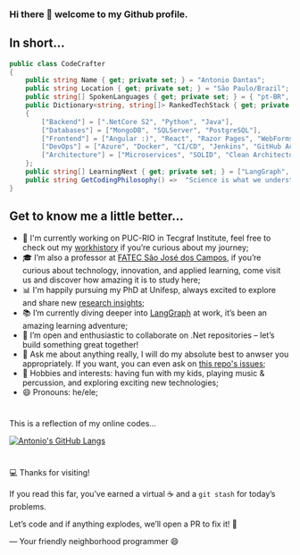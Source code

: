 ### Hi there 👋 welcome to my Github profile. 
## In short...

```csharp
public class CodeCrafter
{
    public string Name { get; private set; } = "Antonio Dantas";
    public string Location { get; private set; } = "São Paulo/Brazil";
    public string[] SpokenLanguages { get; private set; } = { "pt-BR", "en-US" };
    public Dictionary<string, string[]> RankedTechStack { get; private set; } = new()
    {
        ["Backend"] = [".NetCore S2", "Python", "Java"],
        ["Databases"] = ["MongoDB", "SQLServer", "PostgreSQL"],
        ["Frontend"] = ["Angular :)", "React", "Razor Pages", "WebForms (X_X)"],
        ["DevOps"] = ["Azure", "Docker", "CI/CD", "Jenkins", "GitHub Actions"],
        ["Architecture"] = ["Microservices", "SOLID", "Clean Architecture", "DDD"]
    };
    public string[] LearningNext { get; private set; } = ["LangGraph", "Metaheuristics"];
    public string GetCodingPhilosophy() =>  "Science is what we understand well enough to explain to a computer. Art is everything else we do. - Donald Knuth";
}
```

## Get to know me a little better...  
- 🚀 I'm currently working on PUC-RIO in Tecgraf Institute, feel free to check out my [workhistory](https://www.linkedin.com/in/antonio-dantas/) if you’re curious about my journey;
- 🎓 I’m also a professor at [FATEC São José dos Campos](https://fatecsjc-prd.azurewebsites.net/), if you’re curious about technology, innovation, and applied learning, come visit us and discover how amazing it is to study here;
- 📊 I'm happily pursuing my PhD at Unifesp, always excited to explore and share new [research insights](https://scholar.google.com/citations?user=tuCEPQQAAAAJ);
- 📚 I’m currently diving deeper into [LangGraph](https://www.langchain.com/langgraph) at work, it’s been an amazing learning adventure;
- 👯 I’m open and enthusiastic to collaborate on .Net repositories – let’s build something great together!
- 💬 Ask me about anything really, I will do my absolute best to anwser you appropriately. If you want, you can even ask on [this repo's issues](https://github.com/AntonioDantas/AntonioDantas/issues);
- 🌱 Hobbies and interests: having fun with my kids, playing music & percussion, and exploring exciting new technologies;
- 😄 Pronouns: he/ele;  
#
This is a reflection of my online codes...  

[![Antonio's GitHub Langs](https://github-readme-stats.vercel.app/api/top-langs/?username=antoniodantas&layout=compact&count_private=true&include_all_commits=true&show_icons=true&theme=tokyonight)](https://github.com/anuraghazra/github-readme-stats)  
#
💻 Thanks for visiting!  

If you read this far, you’ve earned a virtual ☕ and a `git stash` for today’s problems.  

Let’s code and if anything explodes, we’ll open a PR to fix it! 🚀

— Your friendly neighborhood programmer 😄
